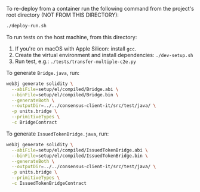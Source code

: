 To re-deploy from a container run the following command from the project's root directory (NOT FROM THIS DIRECTORY):
```bash
./deploy-run.sh
```

To run tests on the host machine, from this directory:
1. If you're on macOS with Apple Silicon: install `gcc`.
2. Create the virtual environment and install dependencies: `./dev-setup.sh`
3. Run test, e.g.: `./tests/transfer-multiple-c2e.py`

To generate `Bridge.java`, run:
```bash
web3j generate solidity \
  --abiFile=setup/el/compiled/Bridge.abi \
  --binFile=setup/el/compiled/Bridge.bin \
  --generateBoth \
  --outputDir=../../consensus-client-it/src/test/java/ \
  -p units.bridge \
  --primitiveTypes \
  -c BridgeContract
```

To generate `IssuedTokenBridge.java`, run:
```bash
web3j generate solidity \
  --abiFile=setup/el/compiled/IssuedTokenBridge.abi \
  --binFile=setup/el/compiled/IssuedTokenBridge.bin \
  --generateBoth \
  --outputDir=../../consensus-client-it/src/test/java/ \
  -p units.bridge \
  --primitiveTypes \
  -c IssuedTokenBridgeContract
```
